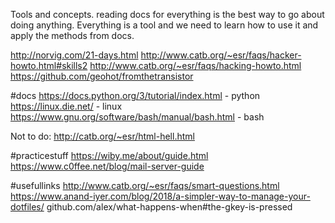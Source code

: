 Tools and concepts.
reading docs for everything is the best way to go about doing anything.
Everything is a tool and we need to learn how to use it and apply the methods from docs.

http://norvig.com/21-days.html
http://www.catb.org/~esr/faqs/hacker-howto.html#skills2
http://www.catb.org/~esr/faqs/hacking-howto.html
https://github.com/geohot/fromthetransistor

#docs
https://docs.python.org/3/tutorial/index.html - python
https://linux.die.net/ - linux
https://www.gnu.org/software/bash/manual/bash.html - bash

Not to do:
http://catb.org/~esr/html-hell.html

#practicestuff
https://wiby.me/about/guide.html
https://www.c0ffee.net/blog/mail-server-guide

#usefullinks
http://www.catb.org/~esr/faqs/smart-questions.html
https://www.anand-iyer.com/blog/2018/a-simpler-way-to-manage-your-dotfiles/
github.com/alex/what-happens-when#the-gkey-is-pressed
